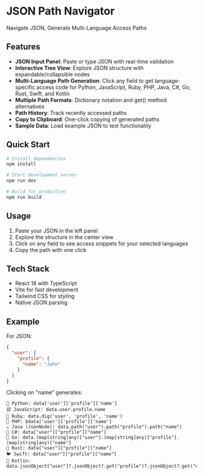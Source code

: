 # JSON Path Navigator

Navigate JSON, Generate Multi-Language Access Paths

## Features

- **JSON Input Panel**: Paste or type JSON with real-time validation
- **Interactive Tree View**: Explore JSON structure with expandable/collapsible nodes
- **Multi-Language Path Generation**: Click any field to get language-specific access code for Python, JavaScript, Ruby, PHP, Java, C#, Go, Rust, Swift, and Kotlin
- **Multiple Path Formats**: Dictionary notation and get() method alternatives
- **Path History**: Track recently accessed paths
- **Copy to Clipboard**: One-click copying of generated paths
- **Sample Data**: Load example JSON to test functionality

## Quick Start

```bash
# Install dependencies
npm install

# Start development server
npm run dev

# Build for production
npm run build
```

## Usage

1. Paste your JSON in the left panel
2. Explore the structure in the center view
3. Click on any field to see access snippets for your selected languages
4. Copy the path with one click

## Tech Stack

- React 18 with TypeScript
- Vite for fast development
- Tailwind CSS for styling
- Native JSON parsing

## Example

For JSON:
```json
{
  "user": {
    "profile": {
      "name": "John"
    }
  }
}
```

Clicking on "name" generates:

```text
🐍 Python: data['user']['profile']['name']
🟨 JavaScript: data.user.profile.name
💎 Ruby: data.dig('user', 'profile', 'name')
🐘 PHP: $data['user']['profile']['name']
☕ Java (JsonNode): data.path("user").path("profile").path("name")
🔷 C#: data["user"]["profile"]["name"]
🐹 Go: data.(map[string]any)["user"].(map[string]any)["profile"].(map[string]any)["name"]
🦀 Rust: data["user"]["profile"]["name"]
🐦 Swift: data["user"]["profile"]["name"]
🎯 Kotlin: data.jsonObject["user"]?.jsonObject?.get("profile")?.jsonObject?.get("name")
```
